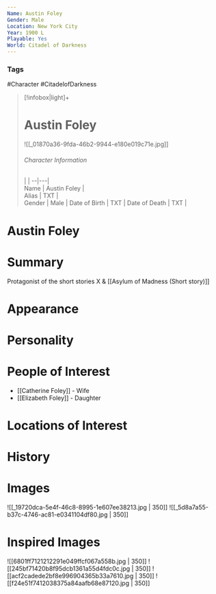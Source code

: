 ```yaml
---
Name: Austin Foley  
Gender: Male
Location: New York City
Year: 1900 L
Playable: Yes
World: Citadel of Darkness
---
```


### Tags
#Character #CitadelofDarkness 

> [!infobox|light]+  
> # Austin Foley  
> ![[_01870a36-9fda-46b2-9944-e180e019c71e.jpg]]
> ###### Character Information
>  |   |
> --|---|  
> Name | Austin Foley |  
> Alias | TXT |  
> Gender | Male |
> Date of Birth | TXT |
> Date of Death | TXT |

# Austin Foley

# Summary
Protagonist of the short stories X & [[Asylum of Madness (Short story)]]

# Appearance

# Personality

# People of Interest
- [[Catherine Foley]] - Wife
- [[Elizabeth Foley]] - Daughter
# Locations of Interest

# History

# Images
![[_19720dca-5e4f-46c8-8995-1e607ee38213.jpg | 350]]
![[_5d8a7a55-b37c-4746-ac81-e0341104df80.jpg | 350]]
# Inspired Images
![[6801ff7121212291e049ffcf067a558b.jpg | 350]]
![[245bf71420b8f95dcb1361a55d4fdc0c.jpg | 350]]
![[acf2cadede2bf8e996904365b33a7610.jpg | 350]]
![[f24e51f7412038375a84aafb68e87120.jpg | 350]]